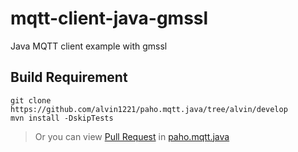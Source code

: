 # mqtt-client-java-gmssl
Java MQTT client example with gmssl

## Build Requirement
```shell
git clone https://github.com/alvin1221/paho.mqtt.java/tree/alvin/develop
mvn install -DskipTests
```

> Or you can view [Pull Request](https://github.com/eclipse/paho.mqtt.java/pull/892) in [paho.mqtt.java](https://github.com/eclipse/paho.mqtt.java/tree/develop)
